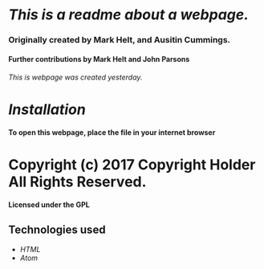 # _This is a readme about a webpage._

### Originally created by Mark Helt, and Ausitin Cummings. 
#### Further contributions by Mark Helt and John Parsons

###### This is webpage was created yesterday.

# _Installation_
#### To open this webpage, place the file in your **internet browser**

# Copyright (c) 2017 Copyright Holder All Rights Reserved.
#### Licensed under the GPL

## Technologies used
* _HTML_
* _Atom_
